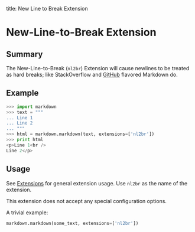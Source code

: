 title: New Line to Break Extension

New-Line-to-Break Extension
===========================

Summary
-------

The New-Line-to-Break (`nl2br`) Extension will cause newlines to be treated as
hard breaks; like StackOverflow and [GitHub][] flavored Markdown do.

[Github]: https://github.github.com/github-flavored-markdown/

Example
-------

```py
>>> import markdown
>>> text = """
... Line 1
... Line 2
... """
>>> html = markdown.markdown(text, extensions=['nl2br'])
>>> print html
<p>Line 1<br />
Line 2</p>
```

Usage
-----

See [Extensions](index.md) for general extension usage. Use `nl2br` as the name
of the extension.

This extension does not accept any special configuration options.

A trivial example:

```py
markdown.markdown(some_text, extensions=['nl2br'])
```
